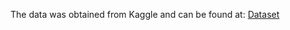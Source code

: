 The data was obtained from Kaggle and can be found at:
[Dataset](https://www.kaggle.com/datasets/lakshmi25npathi/imdb-dataset-of-50k-movie-reviews)